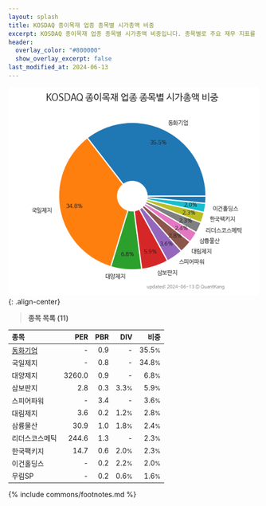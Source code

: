 ```yaml
---
layout: splash
title: KOSDAQ 종이목재 업종 종목별 시가총액 비중
excerpt: KOSDAQ 종이목재 업종 종목별 시가총액 비중입니다. 종목별로 주요 재무 지표를 함께 표시합니다.
header:
  overlay_color: "#800000"
  show_overlay_excerpt: false
last_modified_at: 2024-06-13
---
```



![KOSDAQ 종이목재 업종 종목별 시가총액 비중](/stats/sector/images/kosdaq_업종_종이목재_종목.png){: .align-center}


> **종목 목록 (11)**<a id="list"></a>

| **종목** | **PER** | **PBR** | **DIV** | **비중** |
| :------- | ------: | ------: | ------: | -------: |
| [동화기업](/025900/) | - | 0.9 | - | 35.5<small>%</small> |
| 국일제지 | - | 0.8 | - | 34.8<small>%</small> |
| 대양제지 | 3260.0 | 0.9 | - | 6.8<small>%</small> |
| 삼보판지 | 2.8 | 0.3 | 3.3<small>%</small> | 5.9<small>%</small> |
| 스피어파워 | - | 3.4 | - | 3.6<small>%</small> |
| 대림제지 | 3.6 | 0.2 | 1.2<small>%</small> | 2.8<small>%</small> |
| 삼륭물산 | 30.9 | 1.0 | 1.8<small>%</small> | 2.4<small>%</small> |
| 리더스코스메틱 | 244.6 | 1.3 | - | 2.3<small>%</small> |
| 한국팩키지 | 14.7 | 0.6 | 2.0<small>%</small> | 2.3<small>%</small> |
| 이건홀딩스 | - | 0.2 | 2.2<small>%</small> | 2.0<small>%</small> |
| 무림SP | - | 0.2 | 0.6<small>%</small> | 1.6<small>%</small> |

{% include commons/footnotes.md %}